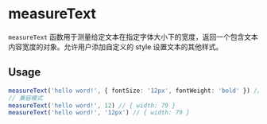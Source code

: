# measureText
`measureText` 函数用于测量给定文本在指定字体大小下的宽度，返回一个包含文本内容宽度的对象。允许用户添加自定义的 style 设置文本的其他样式。

## Usage

```ts
measureText('hello word!', { fontSize: '12px', fontWeight: 'bold' }) // { width: 86 }
// 兼容模式
measureText('hello word!', 12) // { width: 79 }
measureText('hello word!', '12px') // { width: 79 }
```
